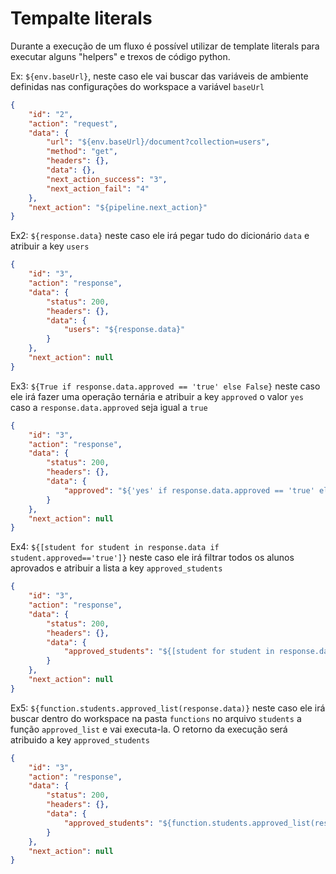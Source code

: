 # Tempalte literals
Durante a execução de um fluxo é possível utilizar de template literals para executar alguns "helpers" e trexos de código python.

Ex: `${env.baseUrl}`, neste caso ele vai buscar das variáveis de ambiente definidas nas configurações do workspace a variável `baseUrl`

```json
{
    "id": "2",
    "action": "request",
    "data": {
        "url": "${env.baseUrl}/document?collection=users",
        "method": "get",
        "headers": {},
        "data": {},
        "next_action_success": "3",
        "next_action_fail": "4"
    },
    "next_action": "${pipeline.next_action}"
}
```

Ex2: `${response.data}` neste caso ele irá pegar tudo do dicionário `data` e atribuir a key `users`
```json
{
    "id": "3",
    "action": "response",
    "data": {
        "status": 200,
        "headers": {},
        "data": {
            "users": "${response.data}"
        }
    },
    "next_action": null
}
```

Ex3: `${True if response.data.approved == 'true' else False}` neste caso ele irá fazer uma operação ternária e atribuir a key `approved` o valor `yes` caso a `response.data.approved` seja igual a `true`
```json
{
    "id": "3",
    "action": "response",
    "data": {
        "status": 200,
        "headers": {},
        "data": {
            "approved": "${'yes' if response.data.approved == 'true' else 'no'}"
        }
    },
    "next_action": null
}
```

Ex4: `${[student for student in response.data if student.approved=='true']}` neste caso ele irá filtrar todos os alunos aprovados e atribuir a lista a key `approved_students`
```json
{
    "id": "3",
    "action": "response",
    "data": {
        "status": 200,
        "headers": {},
        "data": {
            "approved_students": "${[student for student in response.data if student.approved=='true']}"
        }
    },
    "next_action": null
}
```

Ex5: `${function.students.approved_list(response.data)}` neste caso ele irá buscar dentro do workspace na pasta `functions` no arquivo `students` a função `approved_list` e vai executa-la. O retorno da execução será atribuido a key `approved_students`
```json
{
    "id": "3",
    "action": "response",
    "data": {
        "status": 200,
        "headers": {},
        "data": {
            "approved_students": "${function.students.approved_list(response.data)}"
        }
    },
    "next_action": null
}
```